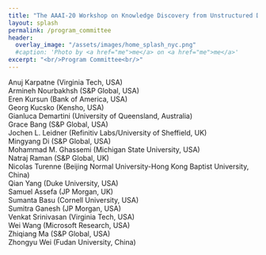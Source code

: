 ```yaml
---
title: "The AAAI-20 Workshop on Knowledge Discovery from Unstructured Data in Financial Services"
layout: splash
permalink: /program_committee
header:
  overlay_image: "/assets/images/home_splash_nyc.png"
  #caption: 'Photo by <a href="me">me</a> on <a href="me">me</a>'
excerpt: "<br/>Program Committee<br/>"
---
```

Anuj Karpatne (Virginia Tech, USA)<br>
Armineh Nourbakhsh (S&P Global, USA)<br>
Eren Kursun (Bank of America, USA)<br>
Georg Kucsko (Kensho, USA)<br>
Gianluca Demartini (University of Queensland, Australia)<br>
Grace Bang (S&P Global, USA)<br>
Jochen L. Leidner (Refinitiv Labs/University of Sheffield, UK)<br>
Mingyang Di (S&P Global, USA)<br>
Mohammad M. Ghassemi (Michigan State University, USA)<br>
Natraj Raman (S&P Global, UK)<br>
Nicolas Turenne (Beijing Normal University-Hong Kong Baptist University, China)<br>
Qian Yang (Duke University, USA)<br>
Samuel Assefa (JP Morgan, UK)<br>
Sumanta Basu (Cornell University, USA)<br>
Sumitra Ganesh (JP Morgan, USA)<br>
Venkat Srinivasan (Virginia Tech, USA)<br>
Wei Wang (Microsoft Research, USA)<br>
Zhiqiang Ma (S&P Global, USA)<br>
Zhongyu Wei (Fudan University, China)
